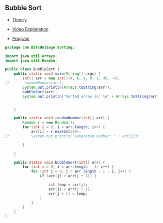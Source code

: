 
## Bubble Sort
- [Theory](../../Theory/DATA%20STRUCTURES%20AND%20ALGORITHMS/Sorting/Handwritten%20notes%20on%20bubble%20sort.pdf) 

- [Video Explanation](https://www.youtube.com/embed/F5MZyqRp_IM)    
- [Program](../DSA/CollegeFiles/src/com/BitsUniSage/Sorting/BubbleSort.java) 

```Java
package com.BitsUniSage.Sorting;

import java.util.Arrays;
import java.util.Random;

public class BubbleSort {
    public static void main(String[] args) {
        int[] arr = new int[]{4, 8, 9, 0, 1, 45, -4};
//		 randomNumber(arr);
        System.out.println(Arrays.toString(arr));
        bubbleSort(arr);
        System.out.println("Sorted array is: \n" + Arrays.toString(arr));


    }

    public static void randomNumber(int[] arr) {
        Random r = new Random();
        for (int i = 0; i < arr.length; i++) {
            arr[i] = r.nextInt(99);
//			System.out.println("Generated number: " + arr[i]);

        }

    }

    public static void bubbleSort(int[] arr) {
        for (int i = 0; i < arr.length - 1; i++) {
            for (int j = 0; j < arr.length - 1 - i; j++) {
                if (arr[j] > arr[j + 1]) {

                    int temp = arr[j];
                    arr[j] = arr[j + 1];
                    arr[j + 1] = temp;
                }
            }
        }
    }
}
```